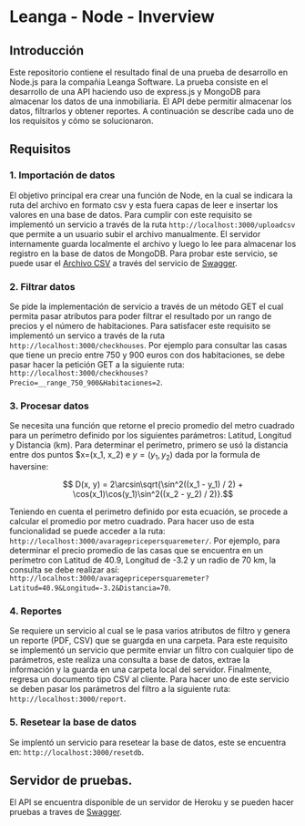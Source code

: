 # Leanga - Node - Inverview
## Introducción

Este repositorio contiene el resultado final de una prueba de desarrollo en Node.js para la compañia Leanga Software. La prueba consiste en el desarrollo de una API haciendo uso de express.js y MongoDB para almacenar los datos de una inmobiliaria. El API debe permitir almacenar los datos, filtrarlos y obtener reportes. A continuación se describe cada uno de los requisitos y cómo se solucionaron. 

## Requisitos
### 1. Importación de datos
El objetivo principal era crear una función de Node, en la cual se indicara la ruta del archivo en formato csv y esta fuera capas de leer e insertar los valores en una base de datos. Para cumplir con este requisito se implementó un servicio a través de la ruta `http://localhost:3000/uploadcsv` que permite a un usuario subir el archivo manualmente. El servidor internamente guarda localmente el archivo y luego lo lee para almacenar los registro en la base de datos de MongoDB. Para probar este servicio, se puede usar el [Archivo CSV](https://gist.github.com/leifermendez/627650290d3edaeb420eef50395da73f) a través del servicio de [Swagger](https://mighty-brushlands-63729.herokuapp.com/api-docs).

### 2. Filtrar datos
Se pide la implementación de servicio a través de un método GET el cual permita pasar atributos para poder filtrar el resultado por un rango de precios y el número de habitaciones. Para satisfacer este requisito se implementó un servico a través de la ruta `http://localhost:3000/checkhouses`. Por ejemplo para consultar las casas que tiene un precio entre 750 y 900 euros con dos habitaciones, se debe pasar hacer la petición GET a la siguiente ruta: `http://localhost:3000/checkhouses?Precio=__range_750_900&Habitaciones=2`.

### 3. Procesar datos
Se necesita una función que retorne el precio promedio del metro cuadrado para un perímetro definido por los siguientes parámetros: Latitud, Longitud y Distancia (km). Para determinar el perímetro, primero se usó la distancia entre dos puntos $x=(x_1, x_2) e $y=(y_1, y_2)$ dada por la formula de haversine:

 $$ D(x, y) = 2\arcsin\sqrt{\sin^2((x_1 - y_1) / 2) + \cos(x_1)\cos(y_1)\sin^2((x_2 - y_2) / 2)}.$$

Teniendo en cuenta el perimetro definido por esta ecuación, se procede a calcular el promedio por metro cuadrado. Para hacer uso de esta funcionalidad se puede acceder a la ruta: `http://localhost:3000/avaragepricepersquaremeter/`. Por ejemplo, para determinar el precio promedio de las casas que se  encuentra en un perímetro con Latitud de 40.9, Longitud de -3.2 y un radio de 70 km, la consulta se debe realizar así: `http://localhost:3000/avaragepricepersquaremeter?Latitud=40.9&Longitud=-3.2&Distancia=70`.

### 4. Reportes
Se requiere un servicio al cual se le pasa varios atributos de filtro y genera un reporte (PDF, CSV) que se guargda en una carpeta. Para este requisito se implementó un servicio que permite enviar un filtro con cualquier tipo de parámetros, este realiza una consulta a base de datos, extrae la información y la guarda en una carpeta local del servidor. Finalmente, regresa un documento tipo CSV al cliente. Para hacer uno de este servicio se deben pasar los parámetros del filtro a la siguiente ruta: `http://localhost:3000/report`.

### 5. Resetear la base de datos

Se implentó un servicio para resetear la base de datos, este se encuentra en: `http://localhost:3000/resetdb`.

## Servidor de pruebas.

El API se encuentra disponible de un servidor de Heroku y se pueden hacer pruebas a traves de [Swagger](https://mighty-brushlands-63729.herokuapp.com/api-docs).

